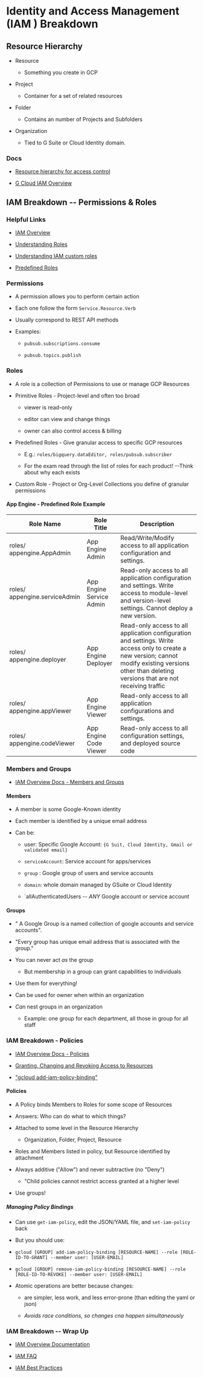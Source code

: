 # Identity and Access Management (IAM ) Breakdown


## Resource Hierarchy

* Resource 

    * Something you create in GCP

* Project

    * Container for a set of related resources

* Folder

    * Contains an number of Projects and Subfolders


* Organization

    * Tied to G Suite or Cloud Identity domain.

### Docs

* [Resource hierarchy for access control](https://cloud.google.com/iam/docs/resource-hierarchy-access-control)

* [G Cloud IAM Overview](https://cloud.google.com/iam/docs/resource-hierarchy-access-control)



## IAM Breakdown -- Permissions & Roles

### Helpful Links

* [IAM Overview](https://cloud.google.com/iam/docs/overview)

* [Understanding Roles](https://cloud.google.com/iam/docs/understanding-roles)

* [Understanding IAM custom roles](https://cloud.google.com/iam/docs/understanding-custom-roles)

* [Predefined Roles](https://cloud.google.com/iam/docs/understanding-roles#predefined_roles)

### Permissions 

* A permission allows you to perform  certain action

* Each one follow the form `Service.Resource.Verb`

* Usually correspond to REST API methods

* Examples:

    * `pubsub.subscriptions.consume`

    * `pubsub.topics.publish`


### Roles

* A role is a collection of Permissions to use or manage GCP Resources

* Primitive Roles - Project-level and often too broad

    * viewer is read-only

    * editor can view and change things

    * owner can also control access & billing

* Predefined Roles -  Give granular access to specific GCP resources

    * E.g.: `roles/bigquery.dataEditor, roles/pubsub.subscriber`

    * For the exam read through the list of roles for each product!  --Think about why each exists

* Custom Role - Project or Org-Level Collections you define of granular permissions

#### App Engine - Predefined Role Example


| Role Name | Role Title | Description |
| ---- | ----- | ---- |
| roles/ appengine.AppAdmin | App  Engine Admin | Read/Write/Modify access to all application configuration and settings. |
| roles/ appengine.serviceAdmin | App Engine Service Admin | Read-only access to all application configuration and settings.  Write access to module-level and version-level settings. Cannot deploy a new version. |
| roles/ appengine.deployer | App Engine Deployer | Read-only access to all application configuration and settings.  Write access only to create a new version; cannot modify existing versions other than deleting versions that are not receiving traffic|
| roles/ appengine.appViewer | App Engine Viewer | Read-only access to all application configurations and settings. |
| roles/ appengine.codeViewer | App Engine Code Viewer | Read-only access to all configuration settings, and deployed source code |


### Members and Groups

* [IAM Overview Docs - Members and Groups](https://cloud.google.com/iam/docs/overview)

#### Members

* A member is some Google-Known identity

* Each member is identified by a unique email address

* Can be:

    * user: Specific Google Account:  `{G Suit, Cloud Identity, Gmail or validated email}`

    * `serviceAccount`: Service account for apps/services

    * `group` : Google group of users and service accounts

    * `domain`: whole domain managed by GSuite or Cloud Identity

    * `allAuthenticatedUsers --  *ANY* Google account or service account 


#### Groups

* " A Google Group is a named collection of google accounts and service accounts".

* "Every group has unique email address that is associated with the group."

* You can never act *as* the group

    * But membership in a group can grant capabilities to individuals 

* Use them for everything!

* Can be used for owner when within an organization

* *Can* nest groups in an organization

    * Example: one group for each department, all those in group for all staff


### IAM Breakdown - Policies

* [IAM Overview Docs - Policies](https://cloud.google.com/iam/docs/overview)

* [Granting, Changing and Revoking Access to Resources](https://cloud.google.com/iam/docs/granting-changing-revoking-access)

* ["gcloud add-iam-policy-binding"](https://www.google.com/search?q=gcloud+add-iam-policy-binding+site%3Acloud.google.com)


#### Policies

* A Policy binds Members to Roles for some scope of Resources

* Answers: Who can do what to which things?

* Attached to some level in the Resource Hierarchy

    * Organization, Folder, Project, Resource

* Roles and Members listed in policy, but Resource identified by attachment

* Always additive ("Allow") and never subtractive (no "Deny")

    * "Child policies cannot restrict access granted at a higher level

* Use groups!


##### Managing Policy Bindings

* Can use `get-iam-policy`, edit the JSON/YAML file, and `set-iam-policy` back

* But you should use:

* `gcloud [GROUP] add-iam-policy-binding [RESOURCE-NAME] --role [ROLE-ID-TO-GRANT] --member user: [USER-EMAIL]`

* `gcloud [GROUP] remove-iam-policy-binding [RESOURCE-NAME] --role [ROLE-ID-TO-REVOKE] --member user: [USER-EMAIL]`

* Atomic operations are better because changes:

  * are simpler, less work, and less error-prone (than editing the yaml or json)

  * *Avoids race conditions, so changes cna happen simultaneously*



### IAM Breakdown -- Wrap Up

* [IAM Overview Documentation](https://cloud.google.com/iam/docs/overview)

* [IAM FAQ](https://cloud.google.com/iam/docs/faq)

* [IAM Best Practices](https://cloud.google.com/iam/docs/using-iam-securely)
